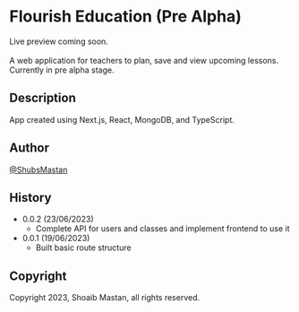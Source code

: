 # Flourish Education (Pre Alpha)

<!-- [Live preview]().<br /><br /> -->

Live preview coming soon.<br /><br />
A web application for teachers to plan, save and view upcoming lessons. Currently in pre alpha stage.

## Description

App created using Next.js, React, MongoDB, and TypeScript.

## Author

[@ShubsMastan](https://github.com/shubsmastan)

## History

- 0.0.2 (23/06/2023)
  - Complete API for users and classes and implement frontend to use it
- 0.0.1 (19/06/2023)
  - Built basic route structure

<!-- ## Next Steps/Ideas

- Configure API routes for CRUD lessons (try PUT requests - who can edit?)
- Modal for adding/editing lessons + configure their appearance on screen (cards?)
- Improve appearance of lessons on page + responsiveness of dashboard
- See other todo apps for ideas on last two
- Edit class name and user details (ensure only owner of class can edit)
- Convert date from string to Date object and use calendar to input (date lib?)
- Correctly use date filters in sidebar to show specific lesons
- IF TIME:
- Have filters on top of class page to filter by week/half-term/term?
- OR: only see future lessons (button to filter past lessons)?
- Have a page for termly/yearly outline? -->

## Copyright

Copyright 2023, Shoaib Mastan, all rights reserved.
